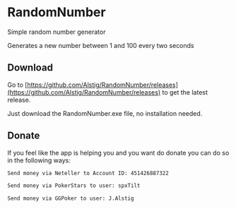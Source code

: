 # RandomNumber
Simple random number generator

Generates a new number between 1 and 100 every two seconds

## Download

Go to [https://github.com/Alstig/RandomNumber/releases](https://github.com/Alstig/RandomNumber/releases) to get the latest release.

Just download the RandomNumber.exe file, no installation needed.

## Donate

If you feel like the app is helping you and you want do donate you can do so in the following ways:

```bash
Send money via Neteller to Account ID: 451426887322
```

```bash
Send money via PokerStars to user: spxTilt
```

```bash
Send money via GGPoker to user: J.Alstig
```
